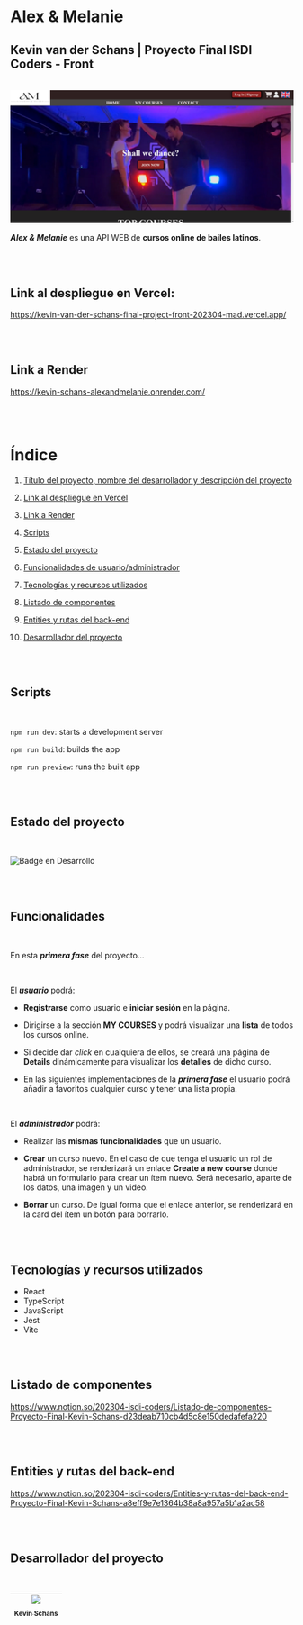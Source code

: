 # Alex & Melanie
## Kevin van der Schans | Proyecto Final ISDI Coders - Front
<br>

<img src="/public/assets/readme.png" alt="Alex & Melanie Home image" width="900">

<br>

**_Alex & Melanie_** es una API WEB de **cursos online de bailes latinos**.

<br>
<br>

## Link al despliegue en Vercel:

https://kevin-van-der-schans-final-project-front-202304-mad.vercel.app/

<br>
<br>

## Link a Render

https://kevin-schans-alexandmelanie.onrender.com/

<br>
<br>

# Índice

1. [Título del proyecto, nombre del desarrollador y descripción del proyecto](#alex--melanie)

2. [Link al despliegue en Vercel](#link-al-despliegue-en-vercel)

3. [Link a Render](#link-a-render)

4. [Scripts](#scripts)

5. [Estado del proyecto](#estado-del-proyecto)

6. [Funcionalidades de usuario/administrador](#funcionalidades)

7. [Tecnologías y recursos utilizados](#tecnologías-y-recursos-utilizados)

8. [Listado de componentes](#listado-de-componentes)

9. [Entities y rutas del back-end](#entities-y-rutas-del-back-end)

10. [Desarrollador del proyecto](#desarrollador-del-proyecto)

<br>
<br>

## Scripts

<br>

`npm run dev`: starts a development server

`npm run build`: builds the app

`npm run preview`: runs the built app

<br>
<br>

## Estado del proyecto

<br>

![Badge en Desarrollo](https://img.shields.io/badge/STATUS-EN%20DESARROLLO-red)

<br>
<br>

## Funcionalidades

<br>

En esta ***primera fase*** del proyecto...

<br>

El ***usuario*** podrá:

- **Registrarse** como usuario e **iniciar sesión** en la página.

- Dirigirse a la sección **MY COURSES** y podrá visualizar una **lista** de todos los cursos online.

- Si decide dar *click* en cualquiera de ellos, se creará una página de **Details** dinámicamente para visualizar los **detalles** de dicho curso.

- En las siguientes implementaciones de la ***primera fase*** el usuario podrá añadir a favoritos cualquier curso y tener una lista propia.

<br>

El ***administrador*** podrá:

- Realizar las **mismas funcionalidades** que un usuario.

- **Crear** un curso nuevo. En el caso de que tenga el usuario un rol de administrador, se renderizará un enlace **Create a new course** donde habrá un formulario para crear un ítem nuevo. Será necesario, aparte de los datos, una imagen y un video.

- **Borrar** un curso. De igual forma que el enlace anterior, se renderizará en la card del ítem un botón para borrarlo.

<br>
<br>

## Tecnologías y recursos utilizados

- React
- TypeScript
- JavaScript
- Jest
- Vite

<br>
<br>

## Listado de componentes

https://www.notion.so/202304-isdi-coders/Listado-de-componentes-Proyecto-Final-Kevin-Schans-d23deab710cb4d5c8e150dedafefa220

<br>
<br>

## Entities y rutas del back-end

https://www.notion.so/202304-isdi-coders/Entities-y-rutas-del-back-end-Proyecto-Final-Kevin-Schans-a8eff9e7e1364b38a8a957a5b1a2ac58

<br>
<br>

## Desarrollador del proyecto

<br>

| [<img src="https://avatars.githubusercontent.com/u/122877560?v=4" width=115><br><sub>Kevin Schans</sub>](https://github.com/KevinVanDerSchans) |
:------------------------------------------------------------------------------------------------------------------------------------------: |
